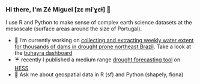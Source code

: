 ### Hi there, I'm Zé Miguel  [zɛ miˈɣɛɫ] 👋

<!--
**jmigueldelgado/jmigueldelgado** is a ✨ _special_ ✨ repository because its `README.md` (this file) appears on your GitHub profile.

- 🌱 I’m currently learning ...
- 👯 I’m looking to collaborate on ...
- 🤔 I’m looking for help with ...
- 💬 Ask me about ...
- 📫 How to reach me: ...
- 😄 Pronouns: ...
- ⚡ Fun fact: ...
-->
I use R and Python to make sense of complex earth science datasets at the mesoscale (surface areas around the size of Portugal).

- :satellite: I’m currently working on [collecting and extracting weekly water extent for thousands of dams in drought prone northeast Brazil](https://github.com/jmigueldelgado/buhayra). Take a look at the [buhayra dashboard](http://seca-vista.geo.uni-potsdam.de:3838/buhayra-app/)
- :umbrella: recently I published a medium range [drought forecasting tool](http://seca-vista.geo.uni-potsdam.de:3838/seca-vista-app/) on [HESS](https://hess.copernicus.org/articles/22/5041/2018/)
- 💬 Ask me about geospatial data in R (sf) and Python (shapely, fiona)

